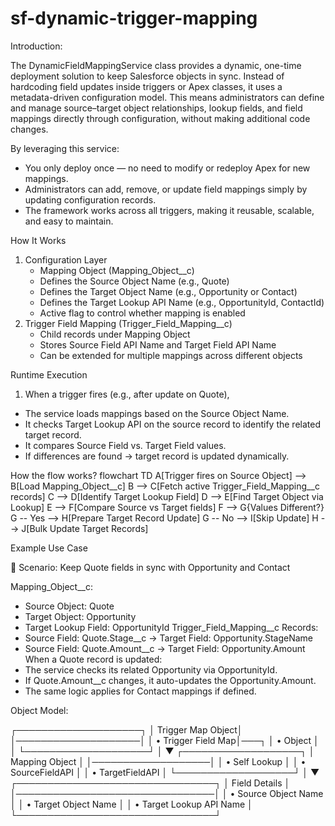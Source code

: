 # sf-dynamic-trigger-mapping

Introduction:

The DynamicFieldMappingService class provides a dynamic, one-time deployment solution to keep Salesforce objects in sync. Instead of hardcoding field updates inside triggers or Apex classes, it uses a metadata-driven configuration model. This means administrators can define and manage source–target object relationships, lookup fields, and field mappings directly through configuration, without making additional code changes.

By leveraging this service:
  * You only deploy once — no need to modify or redeploy Apex for new mappings.
  * Administrators can add, remove, or update field mappings simply by updating configuration records.
  * The framework works across all triggers, making it reusable, scalable, and easy to maintain.

How It Works
1) Configuration Layer
   * Mapping Object (Mapping_Object__c)
   * Defines the Source Object Name (e.g., Quote)
   * Defines the Target Object Name (e.g., Opportunity or Contact)
   * Defines the Target Lookup API Name (e.g., OpportunityId, ContactId)
   * Active flag to control whether mapping is enabled
2) Trigger Field Mapping (Trigger_Field_Mapping__c)
   * Child records under Mapping Object
   * Stores Source Field API Name and Target Field API Name
   * Can be extended for multiple mappings across different objects


Runtime Execution
1) When a trigger fires (e.g., after update on Quote),
  * The service loads mappings based on the Source Object Name.
  * It checks Target Lookup API on the source record to identify the related target record.
  * It compares Source Field vs. Target Field values.
  * If differences are found → target record is updated dynamically.



How the flow works?
flowchart TD
    A[Trigger fires on Source Object] --> B[Load Mapping_Object__c]
    B --> C[Fetch active Trigger_Field_Mapping__c records]
    C --> D[Identify Target Lookup Field]
    D --> E[Find Target Object via Lookup]
    E --> F[Compare Source vs Target fields]
    F --> G{Values Different?}
    G -- Yes --> H[Prepare Target Record Update]
    G -- No --> I[Skip Update]
    H --> J[Bulk Update Target Records]


Example Use Case

🔹 Scenario: Keep Quote fields in sync with Opportunity and Contact
 
Mapping_Object__c:
 * Source Object: Quote
 * Target Object: Opportunity
 * Target Lookup Field: OpportunityId
Trigger_Field_Mapping__c Records:
 * Source Field: Quote.Stage__c → Target Field: Opportunity.StageName
 * Source Field: Quote.Amount__c → Target Field: Opportunity.Amount
When a Quote record is updated:
 * The service checks its related Opportunity via OpportunityId.
 * If Quote.Amount__c changes, it auto-updates the Opportunity.Amount.
 * The same logic applies for Contact mappings if defined.




Object Model:

 ┌────────────────────┐
 │  Trigger Map Object│
 │────────────────────│
 │ • Trigger Field Map│───┐
 │ • Object           │   │
 └────────────────────┘   │
                          ▼
               ┌───────────────────┐
               │   Mapping Object  │
               │───────────────────│
               │ • Self Lookup     │
               │ • SourceFieldAPI  │
               │ • TargetFieldAPI  │
               └───────────────────┘
                          │
                          ▼
          ┌────────────────────────────────┐
          │         Field Details           │
          │────────────────────────────────│
          │ • Source Object Name            │
          │ • Target Object Name            │
          │ • Target Lookup API Name        │
          └────────────────────────────────┘




